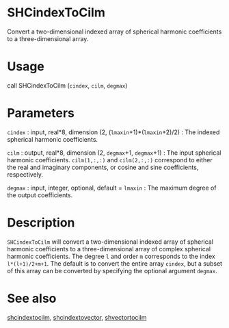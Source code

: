 # SHCindexToCilm

Convert a two-dimensional indexed array of spherical harmonic coefficients to a three-dimensional array.

# Usage

call SHCindexToCilm (`cindex`, `cilm`, `degmax`)

# Parameters

`cindex` : input, real\*8, dimension (2, (`lmaxin`+1)\*(`lmaxin`+2)/2)
:   The indexed spherical harmonic coefficients.

`cilm` : output, real\*8, dimension (2, `degmax`+1, `degmax`+1)
:   The input spherical harmonic coefficients. `cilm(1,:,:)` and `cilm(2,:,:)` correspond to either the real and imaginary components, or cosine and sine coefficients, respectively.

`degmax` : input, integer, optional, default = `lmaxin`
:   The maximum degree of the output coefficients. 

# Description

`SHCindexToCilm` will convert a two-dimensional indexed array of spherical harmonic coefficients to a three-dimensional array of complex spherical harmonic coefficients.  The degree `l` and order `m` corresponds to the index `l*(l+1)/2+m+1`. The default is to convert the entire array `cindex`, but a subset of this array can be converted by specifying the optional argument `degmax`.

# See also

[shcindextocilm](shcindextocilm.html), [shcindextovector](pyshcindextovector.html), [shvectortocilm](pyshvectortocilm.html)

